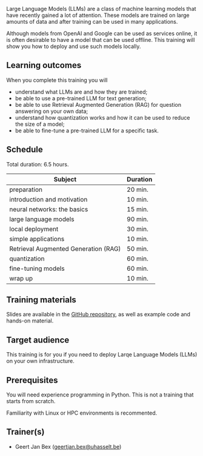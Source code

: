 Large Language Models (LLMs) are a class of machine learning models that have
recently gained a lot of attention.  These models are trained on large amounts
of data and after training can be used in many applications.

Although models from OpenAI and Google can be used as services online, it is
often desirable to have a model that can be used offline.  This training will
show you how to deploy and use such models locally.


## Learning outcomes

When you complete this training you will

  * understand what LLMs are and how they are trained;
  * be able to use a pre-trained LLM for text generation;
  * be able to use Retrieval Augmented Generation (RAG) for question
    answering on your own data;
  * understand how quantization works and how it can be used to reduce
    the size of a model;
  * be able to fine-tune a pre-trained LLM for a specific task.


## Schedule

Total duration: 6.5 hours.

  | Subject                                     | Duration |
  |---------------------------------------------|----------|
  | preparation                                 | 20 min.  |
  | introduction and motivation                 | 10 min.  |
  | neural networks: the basics                 | 15 min.  |
  | large language models                       | 90 min.  |
  | local deployment                            | 30 min.  |
  | simple applications                         | 10 min.  |
  | Retrieval Augmented Generation (RAG)        | 50 min.  |
  | quantization                                | 60 min.  |
  | fine-tuning models                          | 60 min.  |
  | wrap up                                     | 10 min.  |


## Training materials

Slides are available in the [GitHub
repository](https://github.com/gjbex/AI-tools), as well as example code and
hands-on material.


## Target audience

This training is for you if you need to deploy Larqe Language Models (LLMs) on
your own infrastructure.


## Prerequisites

You will need experience programming in Python.  This is not a training that starts
from scratch.

Familiarity with Linux or HPC environments is recommented.


## Trainer(s)

  * Geert Jan Bex ([geertjan.bex@uhasselt.be](mailto:geertjan.bex@uhasselt.be))
